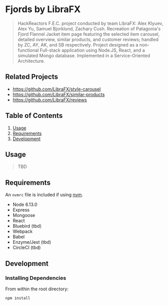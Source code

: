 # Fjords by LibraFX

> HackReactors F.E.C. project conducted by team LibraFX: Alex Klyuev, Alex Yu, Samuel Bjorklund, Zachary Cush.
Recreation of Patagonia's Fjord Flannel Jacket item page featuring the selected item carousel, detailed overview, similar products, and customer reviews;
handled by ZC, AY, AK, and SB respectively. Project designed as a non-functional Full-stack application using Node.JS, React, and a simulated Mongo database.
Implemented in a Service-Oriented Architecture.

## Related Projects

  - https://github.com/LibraFX/style-carousel
  - https://github.com/LibraFX/similar-products
  - https://github.com/LibraFX/reviews

## Table of Contents

1. [Usage](#Usage)
2. [Requirements](#Requirements)
3. [Development](#Development)

## Usage

> TBD

## Requirements

An `nvmrc` file is included if using [nvm](https://github.com/creationix/nvm).

- Node 6.13.0
- Express
- Mongoose
- React
- Bluebird (tbd)
- Webpack
- Babel
- Enzyme/Jest (tbd)
- CircleCI (tbd)

## Development

### Installing Dependencies

From within the root directory:

```sh
npm install
```

